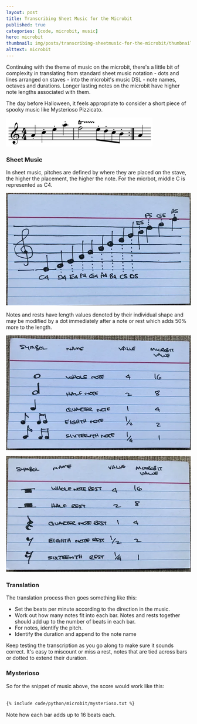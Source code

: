 ```yaml
---
layout: post
title: Transcribing Sheet Music for the Microbit
published: true
categories: [code, microbit, music]
hero: microbit
thumbnail: img/posts/transcribing-sheetmusic-for-the-microbit/thumbnail-420x255.webp
alttext: microbit
---
```


Continuing with the theme of music on the microbit, there's a little bit of complexity in translating from standard 
sheet music notation - dots and lines arranged on staves - into the microbit's music DSL - note names, octaves and durations. 
Longer lasting notes on the microbit have higher note lengths associated with them. 

The day before Halloween, it feels appropriate to consider a short piece of spooky music like Mysterioso Pizzicato. 

![sheet music](/img/posts/transcribing-sheetmusic-for-the-microbit/mysterioso-pizzicato.webp)

### Sheet Music

In sheet music, pitches are defined by where they are placed on the stave, the higher the placement, the higher the note. For the 
micrbot, middle C is represented as C4.

![treble clef](/img/posts/transcribing-sheetmusic-for-the-microbit/treble-clef.webp)


Notes and rests have length values denoted by their individual shape and may be modified by a dot immediately after a note or rest
which adds 50% more to the length.


![notes](/img/posts/transcribing-sheetmusic-for-the-microbit/notes.webp)


![rests](/img/posts/transcribing-sheetmusic-for-the-microbit/rests.webp)


### Translation

The translation process then goes something like this:

* Set the beats per minute according to the direction in the music.
* Work out how many notes fit into each bar. Notes and rests together should add up to the number of beats in each bar.
* For notes, identify the pitch.
* Identify the duration and append to the note name

Keep testing the transcription as you go along to make sure it sounds correct. It's easy to miscount or miss a rest, notes that are tied 
across bars or dotted to extend their duration. 

### Mysterioso

So for the snippet of music above, the score would work like this:

```txt

{% include code/python/microbit/mysterioso.txt %}

```

Note how each bar adds up to 16 beats each.